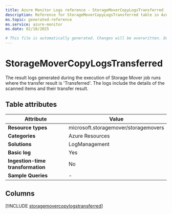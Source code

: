 ```yaml
---
title: Azure Monitor Logs reference - StorageMoverCopyLogsTransferred
description: Reference for StorageMoverCopyLogsTransferred table in Azure Monitor Logs.
ms.topic: generated-reference
ms.service: azure-monitor
ms.date: 02/18/2025

# This file is automatically generated. Changes will be overwritten. Do not change this file directly.
---
```


# StorageMoverCopyLogsTransferred

The result logs generated during the execution of Storage Mover job runs where the transfer result is 'Transferred'. The logs include the details of the scanned items and their transfer result.


## Table attributes

|Attribute|Value|
|---|---|
|**Resource types**|microsoft.storagemover/storagemovers|
|**Categories**|Azure Resources|
|**Solutions**| LogManagement|
|**Basic log**|Yes|
|**Ingestion-time transformation**|No|
|**Sample Queries**|-|



## Columns
  
[!INCLUDE [storagemovercopylogstransferred](~/reusable-content/ce-skilling/azure/includes/azure-monitor/reference/tables/storagemovercopylogstransferred-include.md)]
